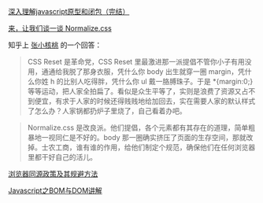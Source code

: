 [深入理解javascript原型和闭包（完结）](http://www.cnblogs.com/wangfupeng1988/p/3977924.html)



[来，让我们谈一谈 Normalize.css](http://jerryzou.com/posts/aboutNormalizeCss/)

知乎上 [张小核桃](http://www.zhihu.com/question/20094066) 的一个回答：

> CSS Reset 是革命党，CSS Reset 里最激进那一派提倡不管你小子有用没用，通通给我脱了那身衣服，凭什么你 body 出生就穿一圈 margin，凭什么你姓 h 的比别人吃得胖，凭什么你 ul 戴一胳膊珠子。于是 *{margin:0;} 等等运动，把人家全拍扁了。看似是众生平等了，实则是浪费了资源又占不到便宜，有求于人家的时候还得贱贱地给加回去，实在需要人家的默认样式了怎么办？人家锅都扔炉子里烧了，自己看着办吧。

> Normalize.css 是改良派。他们提倡，各个元素都有其存在的道理，简单粗暴地一视同仁是不好的。body 那一圈确实挤压了页面的生存空间，那就改掉。士农工商，谁有谁的作用，给他们制定个规范，确保他们在任何浏览器里都干好自己的活儿。



[浏览器同源政策及其规避方法](http://www.ruanyifeng.com/blog/2016/04/same-origin-policy.html)



[Javascript之BOM与DOM讲解](http://blog.csdn.net/qq877507054/article/details/51395830)

